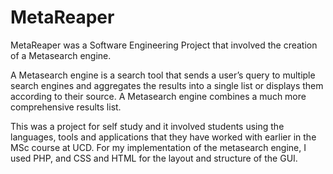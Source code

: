 MetaReaper
==========

MetaReaper was a Software Engineering Project that involved the creation of a Metasearch engine. 

A Metasearch engine is a search tool that sends a user’s query to multiple search engines and aggregates 
the results into a single list or displays them according to their source. A Metasearch engine combines 
a much more comprehensive results list.

This was a project for self study and it involved students using the languages, tools and applications 
that they have worked with earlier in the MSc course at UCD. For my implementation of the metasearch engine, 
I used PHP, and CSS and HTML for the layout and structure of the GUI.
